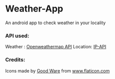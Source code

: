 # Weather-App
An android app to check weather in your locality

### API used:
Weather : [Openweathermap API](https://openweathermap.org/api)
Location: [IP-API](http://ip-api.com/)


### Credits:
Icons made by [Good Ware](https://www.flaticon.com/authors/good-ware) from www.flaticon.com
